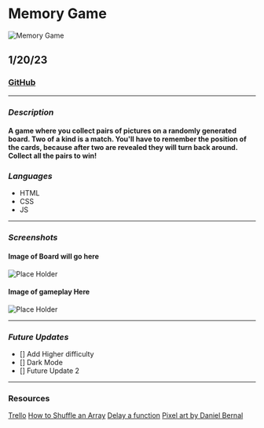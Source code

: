 # Memory Game
![Memory Game](https://i.ibb.co/4NnFgSs/memory.png)  

## 1/20/23

### [GitHub](https://github.com/AdamMontemurro/)
***

### ***Description***
#### A game where you collect pairs of pictures on a randomly generated board. Two of a kind is a match. You'll have to remember the position of the cards, because after two are revealed they will turn back around. Collect all the pairs to win! 

### ***Languages***
* HTML
* CSS
* JS

***

### ***Screenshots*** 

#### Image of Board will go here
![Place Holder](https://via.placeholder.com/300) 

#### Image of gameplay Here
![Place Holder](https://via.placeholder.com/300) 

***

### ***Future Updates***
- [] Add Higher difficulty
- [] Dark Mode
- [] Future Update 2

***

### Resources 
[Trello](https://trello.com/b/9Vmuzk0r/project-1)
[How to Shuffle an Array](https://www.tutorialspoint.com/How-to-randomize-shuffle-a-JavaScript-array)
[Delay a function](https://www.tutorialspoint.com/How-to-delay-a-JavaScript-function-call-using-JavaScript)
[Pixel art by Daniel Bernal](bernalstudio.com)

